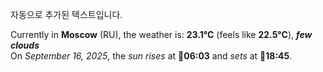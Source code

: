 
자동으로 추가된 텍스트입니다.

<!--START_SECTION:weather:moscow-->
Currently in **Moscow** (RU), the weather is: **23.1°C** (feels like **22.5°C**), ***few clouds***<br/>
On *September 16, 2025*, the *sun rises* at 🌅**06:03** and *sets* at 🌇**18:45**.
<!--END_SECTION:weather-->
